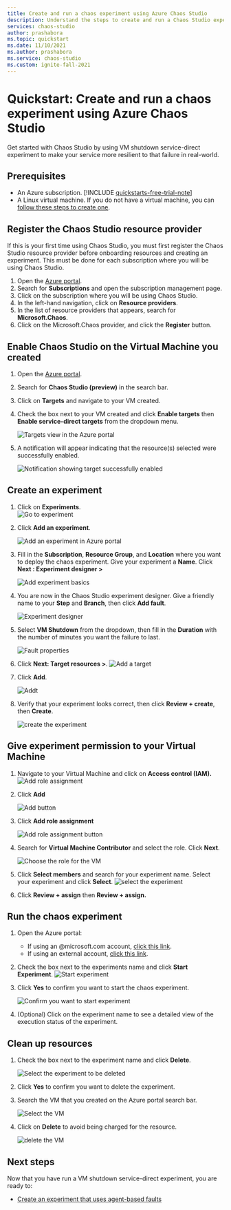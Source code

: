 ```yaml
---
title: Create and run a chaos experiment using Azure Chaos Studio
description: Understand the steps to create and run a Chaos Studio experiment in 10mins
services: chaos-studio
author: prashabora
ms.topic: quickstart
ms.date: 11/10/2021
ms.author: prashabora
ms.service: chaos-studio
ms.custom: ignite-fall-2021
---
```

# Quickstart: Create and run a chaos experiment using Azure Chaos Studio 
Get started with Chaos Studio by using VM shutdown service-direct experiment to make your service more resilient to that failure in real-world. 

## Prerequisites
- An Azure subscription. [!INCLUDE [quickstarts-free-trial-note](../../includes/quickstarts-free-trial-note.md)] 
- A Linux virtual machine. If you do not have a virtual machine, you can [follow these steps to create one](../virtual-machines/linux/quick-create-portal.md).

## Register the Chaos Studio resource provider
If this is your first time using Chaos Studio, you must first register the Chaos Studio resource provider before onboarding resources and creating an experiment. This must be done for each subscription where you will be using Chaos Studio.

1. Open the [Azure portal](https://portal.azure.com).
2. Search for **Subscriptions** and open the subscription management page.
3. Click on the subscription where you will be using Chaos Studio.
4. In the left-hand navigation, click on **Resource providers**.
5. In the list of resource providers that appears, search for **Microsoft.Chaos**.
6. Click on the Microsoft.Chaos provider, and click the **Register** button.

## Enable Chaos Studio on the Virtual Machine you created
1. Open the [Azure portal](https://portal.azure.com).
2. Search for **Chaos Studio (preview)** in the search bar.
3. Click on **Targets** and navigate to your VM created.

4. Check the box next to your VM created and click **Enable targets** then **Enable service-direct targets** from the dropdown menu.

   ![Targets view in the Azure portal](images/quickstart-virtual-machine-enabled.png)

5. A notification will appear indicating that the resource(s) selected were successfully enabled.
   
   ![Notification showing target successfully enabled](images/tutorial-service-direct-targets-enable-confirm.png)

## Create an experiment

1. Click on **Experiments**.                
   ![Go to experiment](images/quickstart-left-experiment.png)

2. Click **Add an experiment**.

   ![Add an experiment in Azure portal](images/add-an-experiment.png)

3. Fill in the **Subscription**, **Resource Group**, and **Location** where you want to deploy the chaos experiment. Give your experiment a **Name**. Click **Next : Experiment designer >**

   ![Add experiment basics](images/quickstart-service-direct-add-basics.png)

4. You are now in the Chaos Studio experiment designer. Give a friendly name to your **Step** and **Branch**, then click **Add fault**.

   ![Experiment designer](images/quickstart-service-direct-add-designer.png)

5. Select **VM Shutdown** from the dropdown, then fill in the **Duration** with the number of minutes you want the failure to last. 

   ![Fault properties](images/quickstart-service-direct-add-fault.png)

6. Click **Next: Target resources >**.
   ![Add a target](images/quickstart-service-direct-add-targets.png)

7. Click **Add**.

   ![Addt](images/quickstart-add-target.png)

8. Verify that your experiment looks correct, then click **Review + create**, then **Create**.

   ![create the experiment](images/quickstart-review-and-create.png)

## Give experiment permission to your Virtual Machine
1. Navigate to your Virtual Machine and click on **Access control (IAM).**
   ![Add role assignment](images/quickstart-access-control.png)
2. Click **Add**

   ![Add button](images/add.png)

3. Click **Add role assignment**

   ![Add role assignment button](images/add-role-assignment.png)

4. Search for **Virtual Machine Contributor** and select the role. Click **Next**.

   ![Choose the role for the VM](images/quickstart-virtual-machine-contributor.png)
5. Click **Select members** and search for your experiment name. Select your experiment and click **Select**. 
   ![select the experiment](images/quickstart-select-experiment-role-assignment.png)
 
6. Click **Review + assign** then **Review + assign.**



## Run the chaos experiment

1. Open the Azure portal:
    * If using an @microsoft.com account, [click this link](https://portal.azure.com/?microsoft_azure_chaos_assettypeoptions={%22chaosStudio%22:{%22options%22:%22%22},%22chaosExperiment%22:{%22options%22:%22%22}}&microsoft_azure_chaos=true).
    * If using an external account, [click this link](https://portal.azure.com/?feature.customPortal=false&microsoft_azure_chaos_assettypeoptions={%22chaosStudio%22:{%22options%22:%22%22},%22chaosExperiment%22:{%22options%22:%22%22}}).
2. Check the box next to the experiments name and click **Start Experiment**.
    ![Start experiment](images/quickstart-experiment-start.png)

3. Click **Yes** to confirm you want to start the chaos experiment.

    ![Confirm you want to start experiment](images/start-experiment-confirmation.png)
4. (Optional) Click on the experiment name to see a detailed view of the execution status of the experiment.


## Clean up resources

1. Check the box next to the experiment name and click **Delete**.

   ![Select the experiment to be deleted](images/quickstart-delete-experiment.png)

2. Click **Yes** to confirm you want to delete the experiment.

3. Search the VM that you created on the Azure portal search bar.

   ![Select the VM](images/quickstart-cleanup.png)

4. Click on **Delete** to avoid being charged for the resource.

   ![delete the VM](images/quickstart-cleanup-virtual-machine.png)


## Next steps
Now that you have run a VM shutdown service-direct experiment, you are ready to:
- [Create an experiment that uses agent-based faults](chaos-studio-tutorial-agent-based-portal.md)
